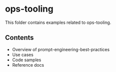 # ops-tooling

This folder contains examples related to ops-tooling.

## Contents

- Overview of prompt-engineering-best-practices
- Use cases
- Code samples
- Reference docs
